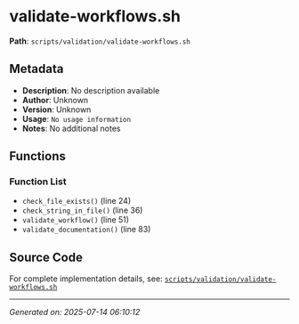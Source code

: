 # validate-workflows.sh

**Path**: `scripts/validation/validate-workflows.sh`

## Metadata

- **Description**: No description available
- **Author**: Unknown
- **Version**: Unknown
- **Usage**: `No usage information`
- **Notes**: No additional notes

## Functions

### Function List

- `check_file_exists()` (line 24)
- `check_string_in_file()` (line 36)
- `validate_workflow()` (line 51)
- `validate_documentation()` (line 83)


## Source Code

For complete implementation details, see: [`scripts/validation/validate-workflows.sh`](../../scripts/validation/validate-workflows.sh)

---
*Generated on: 2025-07-14 06:10:12*
